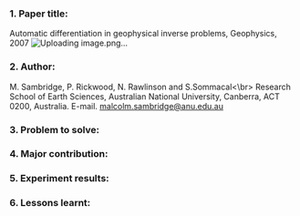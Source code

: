 ### 1. Paper title:
Automatic differentiation in geophysical inverse problems, Geophysics, 2007
![Uploading image.png…]()
### 2. Author:
M. Sambridge, P. Rickwood, N. Rawlinson and S.Sommacal<\br>
Research School of Earth Sciences, Australian National University, Canberra, ACT 0200, Australia. E-mail. malcolm.sambridge@anu.edu.au

### 3. Problem to solve:


### 4. Major contribution:


### 5. Experiment results:



### 6. Lessons learnt:

